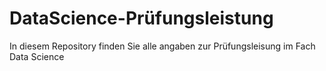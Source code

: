 # DataScience-Prüfungsleistung

In diesem Repository finden Sie alle angaben zur Prüfungsleisung im Fach Data Science